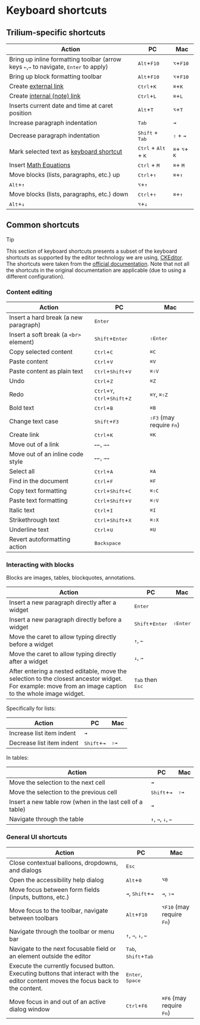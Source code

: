 # Keyboard shortcuts
## Trilium-specific shortcuts

| Action | PC  | Mac |
| --- | --- | --- |
| Bring up inline formatting toolbar (arrow keys <kbd><span>←</span></kbd>,<kbd><span>→</span></kbd> to navigate, <kbd>Enter</kbd> to apply) | <kbd>Alt</kbd>+<kbd>F10</kbd> | <kbd>⌥</kbd>+<kbd>F10</kbd> |
| Bring up block formatting toolbar | <kbd>Alt</kbd>+<kbd>F10</kbd> | <kbd>⌥</kbd>+<kbd>F10</kbd> |
| Create [external link](Links.md) | <kbd>Ctrl</kbd>+<kbd>K</kbd> | <kbd>⌘</kbd>+<kbd>K</kbd> |
| Create [internal (note) link](Links.md) | <kbd>Ctrl</kbd>+<kbd>L</kbd> | <kbd>⌘</kbd>+<kbd>L</kbd> |
| Inserts current date and time at caret position | <kbd>Alt</kbd>+<kbd>T</kbd> | <kbd>⌥</kbd>+<kbd>T</kbd> |
| Increase paragraph indentation | <kbd>Tab</kbd> | <kbd>⇥</kbd> |
| Decrease paragraph indentation | <kbd>Shift</kbd> + <kbd>Tab</kbd> | <kbd>⇧</kbd> + <kbd>⇥</kbd> |
| Mark selected text as [keyboard shortcut](Developer-specific%20formatting.md) | <kbd>Ctrl</kbd> + <kbd>Alt</kbd> + <kbd>K</kbd> | <kbd>⌘</kbd>\+ <kbd>⌥</kbd>\+ <kbd>K</kbd> |
| Insert <a class="reference-link" href="Math%20Equations.md">Math Equations</a> | <kbd>Ctrl</kbd> + <kbd>M</kbd> | <kbd>⌘</kbd>\+ <kbd>M</kbd> |
| Move blocks (lists, paragraphs, etc.) up | <kbd>Ctrl</kbd>+<kbd>↑</kbd> | <kbd>⌘</kbd>+<kbd>↑</kbd> |
| <kbd>Alt</kbd>+<kbd>↑</kbd> | <kbd>⌥</kbd>+<kbd>↑</kbd> |     |
| Move blocks (lists, paragraphs, etc.) down | <kbd>Ctrl</kbd>+<kbd>↑</kbd> | <kbd>⌘</kbd>+<kbd>↑</kbd> |
| <kbd>Alt</kbd>+<kbd>↓</kbd> | <kbd>⌥</kbd>+<kbd>↓</kbd> |     |

## Common shortcuts

> [!TIP]
> This section of keyboard shortcuts presents a subset of the keyboard shortcuts as supported by the editor technology we are using, <a class="reference-link" href="../../Advanced%20Usage/Technologies%20used/CKEditor.md">CKEditor</a>. The shortcuts were taken from the [official documentation](https://ckeditor.com/docs/ckeditor5/latest/features/accessibility.html#keyboard-shortcuts). Note that not all the shortcuts in the original documentation are applicable (due to using a different configuration).

### Content editing

| Action | PC  | Mac |
| --- | --- | --- |
| Insert a hard break (a new paragraph) | <kbd>Enter</kbd> |     |
| Insert a soft break (a `<br>` element) | <kbd>Shift</kbd>+<kbd>Enter</kbd> | <kbd>⇧Enter</kbd> |
| Copy selected content | <kbd>Ctrl</kbd>+<kbd>C</kbd> | <kbd>⌘C</kbd> |
| Paste content | <kbd>Ctrl</kbd>+<kbd>V</kbd> | <kbd>⌘V</kbd> |
| Paste content as plain text | <kbd>Ctrl</kbd>+<kbd>Shift</kbd>+<kbd>V</kbd> | <kbd>⌘⇧V</kbd> |
| Undo | <kbd>Ctrl</kbd>+<kbd>Z</kbd> | <kbd>⌘Z</kbd> |
| Redo | <kbd>Ctrl</kbd>+<kbd>Y</kbd>, <kbd>Ctrl</kbd>+<kbd>Shift</kbd>+<kbd>Z</kbd> | <kbd>⌘Y</kbd>, <kbd>⌘⇧Z</kbd> |
| Bold text | <kbd>Ctrl</kbd>+<kbd>B</kbd> | <kbd>⌘B</kbd> |
| Change text case | <kbd>Shift</kbd>+<kbd>F3</kbd> | <kbd>⇧F3</kbd> (may require <kbd>Fn</kbd>) |
| Create link | <kbd>Ctrl</kbd>+<kbd>K</kbd> | <kbd>⌘K</kbd> |
| Move out of a link | <kbd>←←</kbd>, <kbd>→→</kbd> |     |
| Move out of an inline code style | <kbd>←←</kbd>, <kbd>→→</kbd> |     |
| Select all | <kbd>Ctrl</kbd>+<kbd>A</kbd> | <kbd>⌘A</kbd> |
| Find in the document | <kbd>Ctrl</kbd>+<kbd>F</kbd> | <kbd>⌘F</kbd> |
| Copy text formatting | <kbd>Ctrl</kbd>+<kbd>Shift</kbd>+<kbd>C</kbd> | <kbd>⌘⇧C</kbd> |
| Paste text formatting | <kbd>Ctrl</kbd>+<kbd>Shift</kbd>+<kbd>V</kbd> | <kbd>⌘⇧V</kbd> |
| Italic text | <kbd>Ctrl</kbd>+<kbd>I</kbd> | <kbd>⌘I</kbd> |
| Strikethrough text | <kbd>Ctrl</kbd>+<kbd>Shift</kbd>+<kbd>X</kbd> | <kbd>⌘⇧X</kbd> |
| Underline text | <kbd>Ctrl</kbd>+<kbd>U</kbd> | <kbd>⌘U</kbd> |
| Revert autoformatting action | <kbd>Backspace</kbd> |     |

### Interacting with blocks

Blocks are images, tables, blockquotes, annotations.

| Action | PC  | Mac |
| --- | --- | --- |
| Insert a new paragraph directly after a widget | <kbd>Enter</kbd> |     |
| Insert a new paragraph directly before a widget | <kbd>Shift</kbd>+<kbd>Enter</kbd> | <kbd>⇧Enter</kbd> |
| Move the caret to allow typing directly before a widget | <kbd>↑</kbd>, <kbd>←</kbd> |     |
| Move the caret to allow typing directly after a widget | <kbd>↓</kbd>, <kbd>→</kbd> |     |
| After entering a nested editable, move the selection to the closest ancestor widget. For example: move from an image caption to the whole image widget. | <kbd>Tab</kbd> then <kbd>Esc</kbd> |     |

Specifically for lists:

| Action | PC  | Mac |
| --- | --- | --- |
| Increase list item indent | <kbd>⇥</kbd> |     |
| Decrease list item indent | <kbd>Shift</kbd>+<kbd>⇥</kbd> | <kbd>⇧⇥</kbd> |

In tables:

| Action | PC  | Mac |
| --- | --- | --- |
| Move the selection to the next cell | <kbd>⇥</kbd> |     |
| Move the selection to the previous cell | <kbd>Shift</kbd>+<kbd>⇥</kbd> | <kbd>⇧⇥</kbd> |
| Insert a new table row (when in the last cell of a table) | <kbd>⇥</kbd> |     |
| Navigate through the table | <kbd>↑</kbd>, <kbd>→</kbd>, <kbd>↓</kbd>, <kbd>←</kbd> |     |

### General UI shortcuts

| Action | PC  | Mac |
| --- | --- | --- |
| Close contextual balloons, dropdowns, and dialogs | <kbd>Esc</kbd> |     |
| Open the accessibility help dialog | <kbd>Alt</kbd>+<kbd>0</kbd> | <kbd>⌥0</kbd> |
| Move focus between form fields (inputs, buttons, etc.) | <kbd>⇥</kbd>, <kbd>Shift</kbd>+<kbd>⇥</kbd> | <kbd>⇥</kbd>, <kbd>⇧⇥</kbd> |
| Move focus to the toolbar, navigate between toolbars | <kbd>Alt</kbd>+<kbd>F10</kbd> | <kbd>⌥F10</kbd> (may require <kbd>Fn</kbd>) |
| Navigate through the toolbar or menu bar | <kbd>↑</kbd>, <kbd>→</kbd>, <kbd>↓</kbd>, <kbd>←</kbd> |     |
| Navigate to the next focusable field or an element outside the editor | <kbd>Tab</kbd>, <kbd>Shift</kbd>+<kbd>Tab</kbd> |     |
| Execute the currently focused button. Executing buttons that interact with the editor content moves the focus back to the content. | <kbd>Enter</kbd>, <kbd>Space</kbd> |     |
| Move focus in and out of an active dialog window | <kbd>Ctrl</kbd>+<kbd>F6</kbd> | <kbd>⌘F6</kbd> (may require <kbd>Fn</kbd>) |